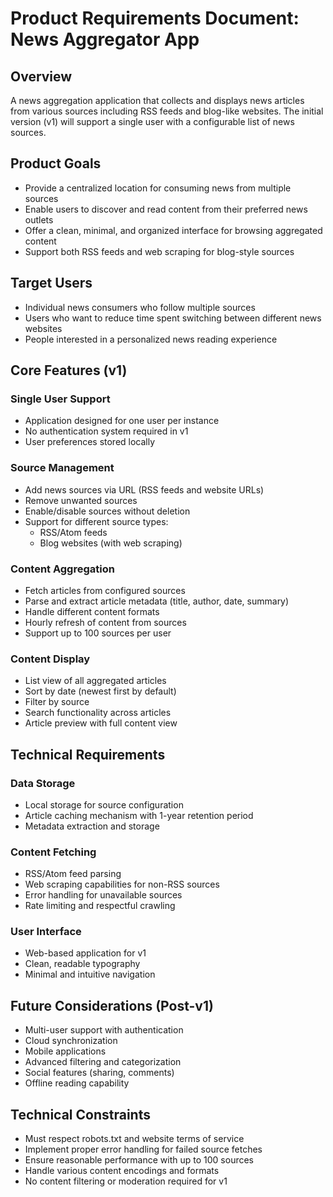 # Product Requirements Document: News Aggregator App

## Overview
A news aggregation application that collects and displays news articles from various sources including RSS feeds and blog-like websites. The initial version (v1) will support a single user with a configurable list of news sources.

## Product Goals
- Provide a centralized location for consuming news from multiple sources
- Enable users to discover and read content from their preferred news outlets
- Offer a clean, minimal, and organized interface for browsing aggregated content
- Support both RSS feeds and web scraping for blog-style sources

## Target Users
- Individual news consumers who follow multiple sources
- Users who want to reduce time spent switching between different news websites
- People interested in a personalized news reading experience

## Core Features (v1)

### Single User Support
- Application designed for one user per instance
- No authentication system required in v1
- User preferences stored locally

### Source Management
- Add news sources via URL (RSS feeds and website URLs)
- Remove unwanted sources
- Enable/disable sources without deletion
- Support for different source types:
  - RSS/Atom feeds
  - Blog websites (with web scraping)

### Content Aggregation
- Fetch articles from configured sources
- Parse and extract article metadata (title, author, date, summary)
- Handle different content formats
- Hourly refresh of content from sources
- Support up to 100 sources per user

### Content Display
- List view of all aggregated articles
- Sort by date (newest first by default)
- Filter by source
- Search functionality across articles
- Article preview with full content view

## Technical Requirements

### Data Storage
- Local storage for source configuration
- Article caching mechanism with 1-year retention period
- Metadata extraction and storage

### Content Fetching
- RSS/Atom feed parsing
- Web scraping capabilities for non-RSS sources
- Error handling for unavailable sources
- Rate limiting and respectful crawling

### User Interface
- Web-based application for v1
- Clean, readable typography
- Minimal and intuitive navigation

## Future Considerations (Post-v1)
- Multi-user support with authentication
- Cloud synchronization
- Mobile applications
- Advanced filtering and categorization
- Social features (sharing, comments)
- Offline reading capability

## Technical Constraints
- Must respect robots.txt and website terms of service
- Implement proper error handling for failed source fetches
- Ensure reasonable performance with up to 100 sources
- Handle various content encodings and formats
- No content filtering or moderation required for v1